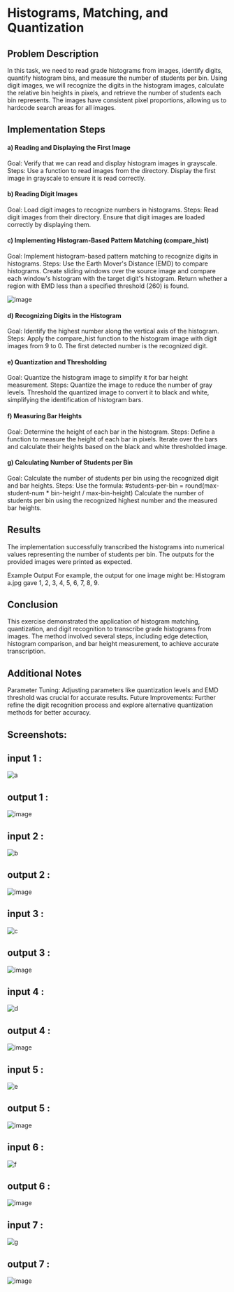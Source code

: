 # Histograms, Matching, and Quantization 
## Problem Description
 In this task, we need to read grade histograms from images, identify digits, quantify histogram bins, and measure the number of students per bin. Using digit images, we will recognize the digits in the histogram images, calculate the relative bin heights in pixels, and retrieve the number of students each bin represents. The images have consistent pixel proportions, allowing us to hardcode search areas for all images.

## Implementation Steps
 #### a) Reading and Displaying the First Image
 Goal: Verify that we can read and display histogram images in grayscale.
 Steps:
Use a function to read images from the directory.
Display the first image in grayscale to ensure it is read correctly.
 #### b) Reading Digit Images
 Goal: Load digit images to recognize numbers in histograms.
 Steps:
Read digit images from their directory.
Ensure that digit images are loaded correctly by displaying them.
 #### c) Implementing Histogram-Based Pattern Matching (compare_hist)
 Goal: Implement histogram-based pattern matching to recognize digits in histograms.
 Steps:
Use the Earth Mover's Distance (EMD) to compare histograms.
Create sliding windows over the source image and compare each window's histogram with the target digit's histogram.
Return whether a region with EMD less than a specified threshold (260) is found.

![image](https://github.com/AdamRayann/Computer-Vision-Image-Processing/assets/129179113/3c30c1db-076f-43b9-aa17-d889ff28255a)


 #### d) Recognizing Digits in the Histogram
 Goal: Identify the highest number along the vertical axis of the histogram.
 Steps:
Apply the compare_hist function to the histogram image with digit images from 9 to 0.
The first detected number is the recognized digit.
 #### e) Quantization and Thresholding
 Goal: Quantize the histogram image to simplify it for bar height measurement.
 Steps:
Quantize the image to reduce the number of gray levels.
Threshold the quantized image to convert it to black and white, simplifying the identification of histogram bars.
 #### f) Measuring Bar Heights
 Goal: Determine the height of each bar in the histogram.
 Steps:
Define a function to measure the height of each bar in pixels.
Iterate over the bars and calculate their heights based on the black and white thresholded image.
 #### g) Calculating Number of Students per Bin
 Goal: Calculate the number of students per bin using the recognized digit and bar heights.
 Steps:
Use the formula: #students-per-bin = round(max-student-num * bin-height / max-bin-height)
Calculate the number of students per bin using the recognized highest number and the measured bar heights.
## Results
 The implementation successfully transcribed the histograms into numerical values representing the number of students per bin. The outputs for the provided images were printed as expected.

 Example Output
For example, the output for one image might be: Histogram a.jpg gave 1, 2, 3, 4, 5, 6, 7, 8, 9.

## Conclusion
This exercise demonstrated the application of histogram matching, quantization, and digit recognition to transcribe grade histograms from images. The method involved several steps, including edge detection, histogram comparison, and bar height measurement, to achieve accurate transcription.

## Additional Notes
Parameter Tuning: Adjusting parameters like quantization levels and EMD threshold was crucial for accurate results.
Future Improvements: Further refine the digit recognition process and explore alternative quantization methods for better accuracy.
## Screenshots:
## input 1 :
![a](https://github.com/AdamRayann/Computer-Vision-Image-Processing/assets/129179113/85c0deea-4d65-42b8-a08a-ab0acfe8e03f)

## output 1 :
![image](https://github.com/AdamRayann/Computer-Vision-Image-Processing/assets/129179113/89c41452-795a-4969-b7ff-42bb8545d129)

## input 2 :
![b](https://github.com/AdamRayann/Computer-Vision-Image-Processing/assets/129179113/17900cf5-39a8-435a-ad17-91ddb41e3e70)

## output 2 :
![image](https://github.com/AdamRayann/Computer-Vision-Image-Processing/assets/129179113/781b80c5-558e-4370-9ca9-6ae685e8f8ce)

## input 3 :
![c](https://github.com/AdamRayann/Computer-Vision-Image-Processing/assets/129179113/9cb29793-1a25-428f-954d-86151961fe21)

## output 3 :
![image](https://github.com/AdamRayann/Computer-Vision-Image-Processing/assets/129179113/5ba4a639-c682-4981-9346-f16de395894b)
## input 4 :
![d](https://github.com/AdamRayann/Computer-Vision-Image-Processing/assets/129179113/0a029933-d74a-4a36-b89c-1302668af25a)

## output 4 :
![image](https://github.com/AdamRayann/Computer-Vision-Image-Processing/assets/129179113/5a953a90-9b74-4bdf-a15d-51a6797c76d9)

## input 5 :
![e](https://github.com/AdamRayann/Computer-Vision-Image-Processing/assets/129179113/1159b16d-0c43-48ec-8209-3b333c89ccab)

## output 5 :
![image](https://github.com/AdamRayann/Computer-Vision-Image-Processing/assets/129179113/0e0684df-62e4-4204-83a0-fb1c13e2ec1f)

## input 6 :
![f](https://github.com/AdamRayann/Computer-Vision-Image-Processing/assets/129179113/a2d98775-31e4-4065-bd3a-ef7f2dae8227)

## output 6 :
![image](https://github.com/AdamRayann/Computer-Vision-Image-Processing/assets/129179113/a1c6e466-cb7b-4d43-a1d3-aa91586b5a6e)

## input 7 :
![g](https://github.com/AdamRayann/Computer-Vision-Image-Processing/assets/129179113/a545d49a-9913-4fe9-b167-8b97019900e4)

## output 7 :
![image](https://github.com/AdamRayann/Computer-Vision-Image-Processing/assets/129179113/b04a06ab-d98e-498c-8966-83bb560e620e)



